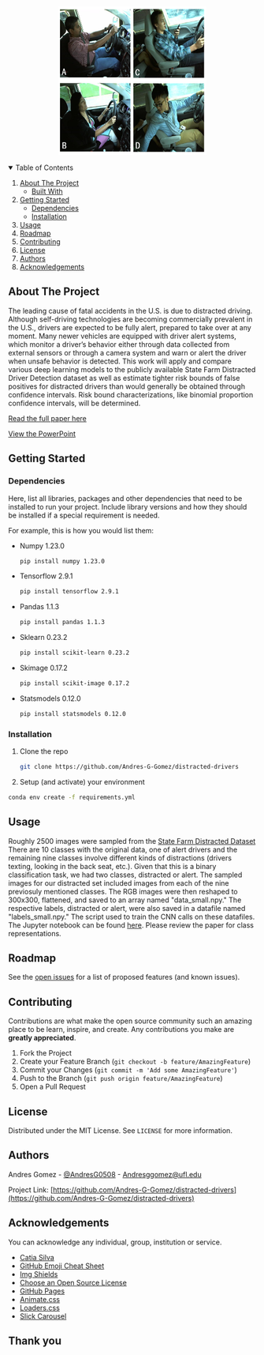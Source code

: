 <!-- PROJECT LOGO -->
<br />
<p align="center">
  <a href="https://github.com/catiaspsilva/README-template">
    <img src="images/images.PNG" alt="Logo" width="300" height="300">
  </a>

  <p align="center">

  </p>
</p>



<!-- TABLE OF CONTENTS -->
<details open="open">
  <summary>Table of Contents</summary>
  <ol>
    <li>
      <a href="#about-the-project">About The Project</a>
      <ul>
        <li><a href="#built-with">Built With</a></li>
      </ul>
    </li>
    <li>
      <a href="#getting-started">Getting Started</a>
      <ul>
        <li><a href="#dependencies">Dependencies</a></li>
        <li><a href="#installation">Installation</a></li>
      </ul>
    </li>
    <li><a href="#usage">Usage</a></li>
    <li><a href="#roadmap">Roadmap</a></li>
    <li><a href="#contributing">Contributing</a></li>
    <li><a href="#license">License</a></li>
    <li><a href="#authors">Authors</a></li>
    <li><a href="#acknowledgements">Acknowledgements</a></li>
  </ol>
</details>



<!-- ABOUT THE PROJECT -->
## About The Project

  The leading cause of fatal accidents in the U.S. is due to distracted driving. Although self-driving technologies are becoming commercially prevalent in the U.S., drivers are expected to be fully alert, prepared to take over at any moment. Many newer vehicles are equipped with driver alert systems, which monitor a driver’s behavior either through data collected from external sensors or through a camera system and warn or alert the driver when unsafe behavior is detected. This work will apply and compare various deep learning models to the publicly available State Farm Distracted Driver Detection dataset as well as estimate tighter risk bounds of false positives for distracted drivers than would generally be obtained through confidence intervals. Risk bound characterizations, like binomial proportion confidence intervals, will be determined.

[Read the full paper here](https://github.com/Andres-G-Gomez/distracted-drivers/blob/main/final_paper.pdf)

[View the PowerPoint](https://github.com/Andres-G-Gomez/distracted-drivers/blob/main/presentation.pdf)

<!-- GETTING STARTED -->
## Getting Started

### Dependencies

Here, list all libraries, packages and other dependencies that need to be installed to run your project. Include library versions and how they should be installed if a special requirement is needed.

For example, this is how you would list them:
* Numpy 1.23.0
  ```sh
  pip install numpy 1.23.0
  ```
* Tensorflow 2.9.1
  ```sh
  pip install tensorflow 2.9.1
  ```
* Pandas 1.1.3
  ```sh
  pip install pandas 1.1.3
  ```
* Sklearn 0.23.2
  ```sh
  pip install scikit-learn 0.23.2
  ```
* Skimage 0.17.2
  ```sh
  pip install scikit-image 0.17.2
  ```
* Statsmodels 0.12.0
  ```sh
  pip install statsmodels 0.12.0
  ```
 
### Installation

1. Clone the repo
   ```sh
   git clone https://github.com/Andres-G-Gomez/distracted-drivers
   ```
2. Setup (and activate) your environment
  ```sh
  conda env create -f requirements.yml
  ```

<!-- USAGE EXAMPLES -->
## Usage

Roughly 2500 images were sampled from the [State Farm Distracted Dataset](https://www.kaggle.com/competitions/state-farm-distracted-driver-detection/data) There are 10 classes with the original data, one of alert drivers and the remaining nine classes involve different kinds of distractions (drivers texting, looking in the back seat, etc.). Given that this is a binary classification task, we had two classes, distracted or alert. The sampled images for our distracted set included images from each of the nine previosuly mentioned classes. The RGB images were then reshaped to 300x300, flattened, and saved to an array named "data_small.npy." The respective labels, distracted or alert, were also saved in a datafile named "labels_small.npy." The script used to train the CNN calls on these datafiles. The Jupyter notebook can be found [here](https://github.com/Andres-G-Gomez/distracted-drivers/blob/main/final_CNN_etc.ipynb). Please review the paper for class representations.

<!-- ROADMAP -->
## Roadmap

See the [open issues](https://github.com/Andres-G-Gomez/distracted-drivers/issues) for a list of proposed features (and known issues).

<!-- CONTRIBUTING -->
## Contributing

Contributions are what make the open source community such an amazing place to be learn, inspire, and create. Any contributions you make are **greatly appreciated**.

1. Fork the Project
2. Create your Feature Branch (`git checkout -b feature/AmazingFeature`)
3. Commit your Changes (`git commit -m 'Add some AmazingFeature'`)
4. Push to the Branch (`git push origin feature/AmazingFeature`)
5. Open a Pull Request


<!-- LICENSE -->
## License

Distributed under the MIT License. See `LICENSE` for more information.


<!-- Authors -->
## Authors

Andres Gomez - [@AndresG0508](https://twitter.com/AndresG0508) - Andresggomez@ufl.edu

Project Link: [https://github.com/Andres-G-Gomez/distracted-drivers](https://github.com/Andres-G-Gomez/distracted-drivers)


<!-- ACKNOWLEDGEMENTS -->
## Acknowledgements

You can acknowledge any individual, group, institution or service.
* [Catia Silva](https://faculty.eng.ufl.edu/catia-silva/)
* [GitHub Emoji Cheat Sheet](https://www.webpagefx.com/tools/emoji-cheat-sheet)
* [Img Shields](https://shields.io)
* [Choose an Open Source License](https://choosealicense.com)
* [GitHub Pages](https://pages.github.com)
* [Animate.css](https://daneden.github.io/animate.css)
* [Loaders.css](https://connoratherton.com/loaders)
* [Slick Carousel](https://kenwheeler.github.io/slick)

## Thank you

<!-- If this is useful: [![Buy me a coffee](https://www.buymeacoffee.com/andresgg)](https://www.buymeacoffee.com/andresgg) -->
